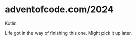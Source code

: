 # adventofcode.com/2024

Kotlin

Life got in the way of finishing this one. Might pick it up later. 
